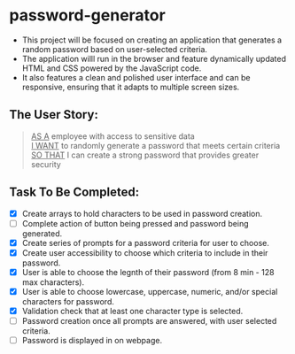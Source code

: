 # password-generator

* This project will be focused on creating an application that generates a random password based on user-selected criteria.
* The application willl run in the browser and feature dynamically updated HTML and CSS powered by the JavaScript code.
* It also features a clean and polished user interface and can be responsive, ensuring that it adapts to multiple screen sizes.

## The User Story:
> <ins>AS A</ins> employee with access to sensitive data\
> <ins>I WANT</ins> to randomly generate a password that meets certain criteria\
> <ins>SO THAT</ins> I can create a strong password that provides greater security

## Task To Be Completed:
- [x] Create arrays to hold characters to be used in password creation.
- [ ] Complete action of button being pressed and password being generated.
- [x] Create series of prompts for a password criteria for user to choose.
- [x] Create user accessibility to choose which criteria to include in their password.
- [x] User is able to choose the legnth of their password (from 8 min - 128 max characters).
- [x] User is able to choose lowercase, uppercase, numeric, and/or special characters for password.
- [x] Validation check that at least one character type is selected.
- [ ] Password creation once all prompts are answered, with user selected criteria.
- [ ] Password is displayed in on webpage.